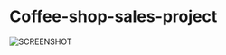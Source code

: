 # Coffee-shop-sales-project
![SCREENSHOT](https://github.com/Juniyad2003/Coffee-shop-sales-project-Excel-/assets/130079740/c2d33de4-3b96-4677-b0fc-763a2f888c9e)
